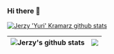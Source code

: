 ### Hi there 👋

[![Jerzy 'Yuri' Kramarz github stats](https://github-readme-stats.vercel.app/api?username=op7ic&show_icons=true&theme=react&border_color=61dafb&hide_border=true)](https://github.com/anuraghazra/github-readme-stats)


| <img align="center" src="https://github-readme-stats.vercel.app/api?username=op7ic&show_icons=true&include_all_commits=true&theme=buefy&hide_border=true" alt="Jerzy's github stats" /> | <img align="center" src="https://github-readme-stats.vercel.app/api/top-langs/?username=op7ic&layout=compact&theme=buefy&hide_border=true" /> |
| ------------- | ------------- |